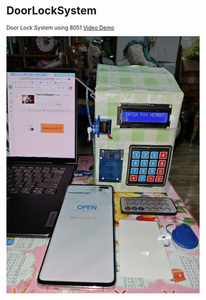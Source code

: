 # DoorLockSystem
Door Lock System using 8051
[Video Demo](https://youtu.be/RTQ9uR0Fonc)

![Project Image](https://github.com/truong92cdv/DoorLockSystem/blob/main/4.%20Video/Project%20Image.jpg)
